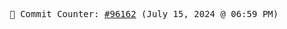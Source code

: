 <p align="center">
    <samp>
        📮 Commit Counter: <a href="https://github.com/Javascript-void0/Javascript-void0/commits/main">#96162</a> (July 15, 2024 @ 06:59 PM)
    </samp>
</p>